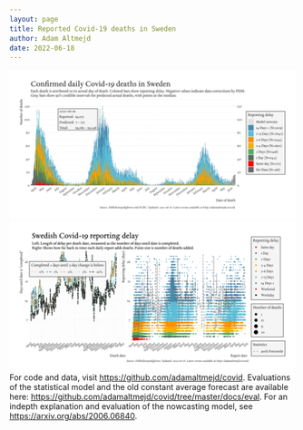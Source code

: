 ```yaml
---
layout: page
title: Reported Covid-19 deaths in Sweden
author: Adam Altmejd
date: 2022-06-18
---
```


![Graph of Swedish Covid-19 deaths with reporting delay.](deaths_lag_sweden_2022-06-18.png "Swedish Covid-19 deaths.")
![Graph of Swedish Covid-19 reporting delay in daily deaths.](lag_trend_sweden_2022-06-18.png "Trend in Swedish Covid-19 mortality reporting delay.")
For code and data, visit <https://github.com/adamaltmejd/covid>.
Evaluations of the statistical model and the old constant average forecast are available here: <https://github.com/adamaltmejd/covid/tree/master/docs/eval>.
For an indepth explanation and evaluation of the nowcasting model, see <https://arxiv.org/abs/2006.06840>.
